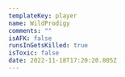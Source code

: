 ```yaml
---
templateKey: player
name: WildProdigy
comments: ""
isAFK: false
runsInGetsKilled: true
isToxic: false
date: 2022-11-18T17:20:20.805Z
---
```

